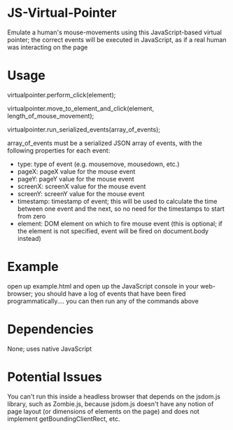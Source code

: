 JS-Virtual-Pointer
==================

Emulate a human's mouse-movements using this JavaScript-based virtual pointer; the correct events will be executed in JavaScript, as if a real human was interacting on the page

Usage
==================

virtualpointer.perform_click(element);

virtualpointer.move_to_element_and_click(element, length_of_mouse_movement);

virtualpointer.run_serialized_events(array_of_events);

array_of_events must be a serialized JSON array of events, with the following properties for each event:
- type: type of event (e.g. mousemove, mousedown, etc.)
- pageX: pageX value for the mouse event
- pageY: pageY value for the mouse event
- screenX: screenX value for the mouse event
- screenY: screenY value for the mouse event
- timestamp: timestamp of event; this will be used to calculate the time between one event and the next, so no need for the timestamps to start from zero
- element: DOM element on which to fire mouse event (this is optional; if the element is not specified, event will be fired on document.body instead)

Example
==================
open up example.html and open up the JavaScript console in your web-browser; you should have a log of events that have been fired programmatically.... you can then run any of the commands above


Dependencies
==================
None; uses native JavaScript

Potential Issues
==================
You can't run this inside a headless browser that depends on the jsdom.js library, such as Zombie.js, because jsdom.js doesn't have any notion of page layout (or dimensions of elements on the page) and does not implement getBoundingClientRect, etc.

